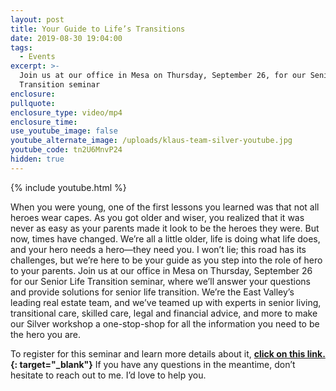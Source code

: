 ```yaml
---
layout: post
title: Your Guide to Life’s Transitions
date: 2019-08-30 19:04:00
tags:
  - Events
excerpt: >-
  Join us at our office in Mesa on Thursday, September 26, for our Senior Life
  Transition seminar
enclosure:
pullquote:
enclosure_type: video/mp4
enclosure_time:
use_youtube_image: false
youtube_alternate_image: /uploads/klaus-team-silver-youtube.jpg
youtube_code: tn2U6MnvP24
hidden: true
---
```


{% include youtube.html %}

When you were young, one of the first lessons you learned was that not all heroes wear capes. As you got older and wiser, you realized that it was never as easy as your parents made it look to be the heroes they were. But now, times have changed. We’re all a little older, life is doing what life does, and your hero needs a hero—they need you. I won’t lie; this road has its challenges, but we’re here to be your guide as you step into the role of hero to your parents. Join us at our office in Mesa on Thursday, September 26 for our Senior Life Transition seminar, where we’ll answer your questions and provide solutions for senior life transition. We’re the East Valley’s leading real estate team, and we’ve teamed up with experts in senior living, transitional care, skilled care, legal and financial advice, and more to make our Silver workshop a one-stop-shop for all the information you need to be the hero you are.&nbsp;

To register for this seminar and learn more details about it, **[click on this link.](https://www.eventbrite.com/e/klaus-team-silver-your-guide-to-lifes-transitions-tickets-69347055911){: target="_blank"}** If you have any questions in the meantime, don’t hesitate to reach out to me. I’d love to help you.